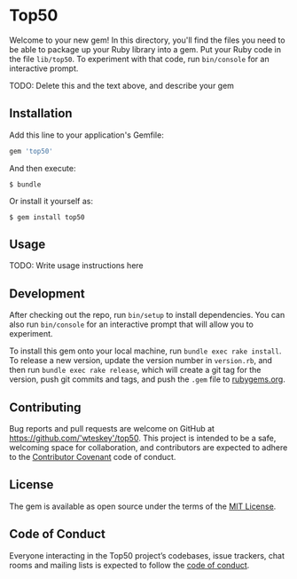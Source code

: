 # Top50

Welcome to your new gem! In this directory, you'll find the files you need to be able to package up your Ruby library into a gem. Put your Ruby code in the file `lib/top50`. To experiment with that code, run `bin/console` for an interactive prompt.

TODO: Delete this and the text above, and describe your gem

## Installation

Add this line to your application's Gemfile:

```ruby
gem 'top50'
```

And then execute:

    $ bundle

Or install it yourself as:

    $ gem install top50

## Usage

TODO: Write usage instructions here

## Development

After checking out the repo, run `bin/setup` to install dependencies. You can also run `bin/console` for an interactive prompt that will allow you to experiment.

To install this gem onto your local machine, run `bundle exec rake install`. To release a new version, update the version number in `version.rb`, and then run `bundle exec rake release`, which will create a git tag for the version, push git commits and tags, and push the `.gem` file to [rubygems.org](https://rubygems.org).

## Contributing

Bug reports and pull requests are welcome on GitHub at https://github.com/'wteskey'/top50. This project is intended to be a safe, welcoming space for collaboration, and contributors are expected to adhere to the [Contributor Covenant](http://contributor-covenant.org) code of conduct.

## License

The gem is available as open source under the terms of the [MIT License](https://opensource.org/licenses/MIT).

## Code of Conduct

Everyone interacting in the Top50 project’s codebases, issue trackers, chat rooms and mailing lists is expected to follow the [code of conduct](https://github.com/'wteskey'/top50/blob/master/CODE_OF_CONDUCT.md).
